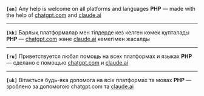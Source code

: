 **`[en]`** Any help is welcome on all platforms and languages
**PHP** — made with the help of [chatgpt.com](https://chatgpt.com "chatgpt.com") and [claude.ai](https://claude.ai "claude.ai")

------------

**`[kk]`** Барлық платформалар мен тілдерде кез келген көмек құпталады
**PHP** — [chatgpt.com](https://chatgpt.com "chatgpt.com") және [claude.ai](https://claude.ai "claude.ai") көмегімен жасалды

------------

**`[ru]`** Приветствуется любая помощь на всех платформах и языках
**PHP** — сделано с помощью [chatgpt.com](https://chatgpt.com "chatgpt.com") и [claude.ai](https://claude.ai "claude.ai")

------------

**`[uk]`** Вітається будь-яка допомога на всіх платформах та мовах
**PHP** — зроблено за допомогою chatgpt.com та [claude.ai](https://claude.ai "claude.ai")
